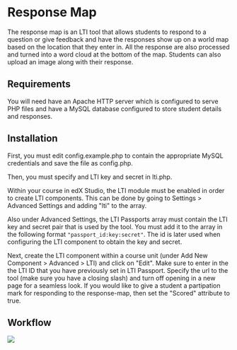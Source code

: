 # Response Map

The response map is an LTI tool that allows students to respond to a question or give feedback and have the responses show up on a world map based on the location that they enter in. All the response are also processed and turned into a word cloud at the bottom of the map. Students can also upload an image along with their response.

## Requirements
You will need have an Apache HTTP server which is configured to serve PHP files and have a MySQL database configured to store student details and responses.

## Installation
First, you must edit config.example.php to contain the appropriate MySQL credentials and save the file as config.php.

Then, you must specify and LTI key and secret in lti.php.

Within your course in edX Studio, the LTI module must be enabled in order to create LTI components. This can be done by going to Settings > Advanced Settings and adding "lti" to the array.

Also under Advanced Settings, the LTI Passports array must contain the LTI key and secret pair that is used by the tool. You must add it to the array in the following format ```"passport_id:key:secret"```. The id is later used when configuring the LTI component to obtain the key and secret.

Next, create the LTI component within a course unit (under Add New Component > Advanced > LTI) and click on "Edit". Make sure to enter in the the LTI ID that you have previously set in LTI Passport. Specify the url to the tool (make sure you have a closing slash) and turn off opening in a new page for a seamless look. If you would like to give a student a partipation mark for responding to the response-map, then set the "Scored" attribute to true.

## Workflow
<img src="https://github.com/UQ-UQx/response-map/blob/master/README_WORKFLOW_IMAGE.png?raw=true">
